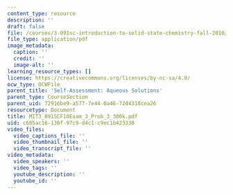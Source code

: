 ```yaml
---
content_type: resource
description: ''
draft: false
file: /courses/3-091sc-introduction-to-solid-state-chemistry-fall-2010/c685ac16136f97c9d4c1c9ec1b423330_MIT3_091SCF10Exam_3_Prob_3_300k.pdf
file_type: application/pdf
image_metadata:
  caption: ''
  credit: ''
  image-alt: ''
learning_resource_types: []
license: https://creativecommons.org/licenses/by-nc-sa/4.0/
ocw_type: OCWFile
parent_title: 'Self-Assessment: Aqueous Solutions'
parent_type: CourseSection
parent_uid: 72916be9-a577-7e44-0a46-72d4318cea26
resourcetype: Document
title: MIT3_091SCF10Exam_3_Prob_3_300k.pdf
uid: c685ac16-136f-97c9-d4c1-c9ec1b423330
video_files:
  video_captions_file: ''
  video_thumbnail_file: ''
  video_transcript_file: ''
video_metadata:
  video_speakers: ''
  video_tags: ''
  youtube_description: ''
  youtube_id: ''
---
```

